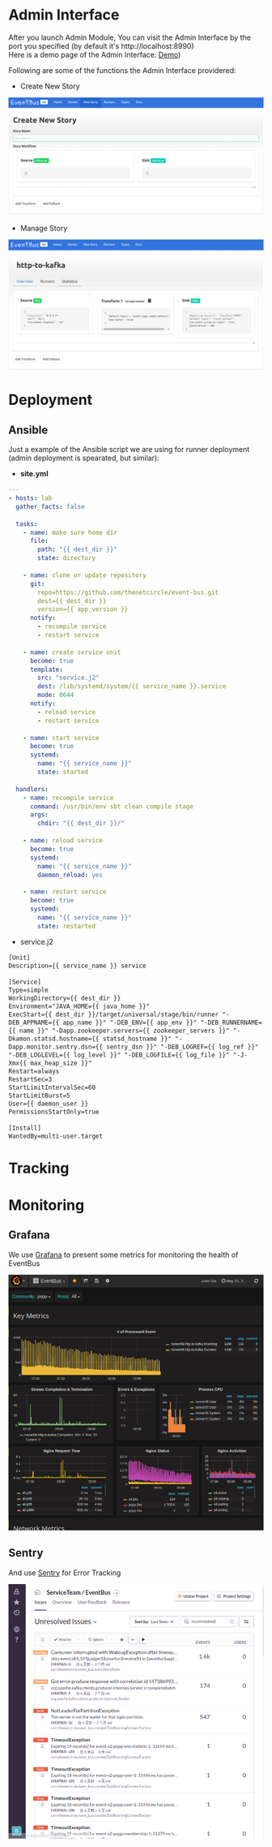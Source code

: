 # Admin Interface

After you launch Admin Module, You can visit the Admin Interface by the port you specified (by default it's http://localhost:8990)  
Here is a demo page of the Admin Interface: [Demo](https://thenetcircle.github.io/event-bus/admin/))

Following are some of the functions the Admin Interface providered:

- Create New Story

<a href="../event-bus/assets/admin_create_story.png" target="_blank">![Create Story](assets/admin_create_story.png)</a>

- Manage Story

<a href="../event-bus/assets/admin_manage_story.png" target="_blank">![Create Story](assets/admin_manage_story.png)</a>

# Deployment

## Ansible

Just a example of the Ansible script we are using for runner deployment (admin deployment is spearated, but similar):

- **site.yml**

```yaml
---
- hosts: lab
  gather_facts: false

  tasks:
    - name: make sure home dir
      file:
        path: "{{ dest_dir }}"
        state: directory
    
    - name: clone or update repository
      git:
        repo=https://github.com/thenetcircle/event-bus.git
        dest={{ dest_dir }}
        version={{ app_version }}
      notify:
        - recompile service
        - restart service
    
    - name: create service unit
      become: true
      template:
        src: "service.j2"
        dest: /lib/systemd/system/{{ service_name }}.service
        mode: 0644
      notify:
        - reload service
        - restart service
    
    - name: start service
      become: true
      systemd:
        name: "{{ service_name }}"
        state: started
    
  handlers:
    - name: recompile service
      command: /usr/bin/env sbt clean compile stage
      args:
        chdir: "{{ dest_dir }}/"
    
    - name: reload service
      become: true
      systemd:
        name: "{{ service_name }}"
        daemon_reload: yes
    
    - name: restart service
      become: true
      systemd:
        name: "{{ service_name }}"
        state: restarted
```

- service.j2

```
[Unit]
Description={{ service_name }} service

[Service]
Type=simple
WorkingDirectory={{ dest_dir }}
Environment="JAVA_HOME={{ java_home }}"
ExecStart={{ dest_dir }}/target/universal/stage/bin/runner "-DEB_APPNAME={{ app_name }}" "-DEB_ENV={{ app_env }}" "-DEB_RUNNERNAME={{ name }}" "-Dapp.zookeeper.servers={{ zookeeper_servers }}" "-Dkamon.statsd.hostname={{ statsd_hostname }}" "-Dapp.monitor.sentry.dsn={{ sentry_dsn }}" "-DEB_LOGREF={{ log_ref }}" "-DEB_LOGLEVEL={{ log_level }}" "-DEB_LOGFILE={{ log_file }}" "-J-Xmx{{ max_heap_size }}"
Restart=always
RestartSec=3
StartLimitIntervalSec=60
StartLimitBurst=5
User={{ daemon_user }}
PermissionsStartOnly=true

[Install]
WantedBy=multi-user.target
```

# Tracking

# Monitoring

## Grafana 

We use [Grafana](https://grafana.com) to present some metrics for monitoring the health of EventBus

<a href="../event-bus/assets/grafana01.png" target="_blank">![Grafana](assets/grafana01.png)</a>

## Sentry

And use [Sentry](https://sentry.io) for Error Tracking

<a href="../event-bus/assets/sentry01.png" target="_blank">![Sentry](assets/sentry01.png)</a>